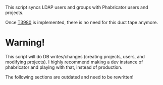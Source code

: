 This script syncs LDAP users and groups with Phabricator users and projects.

Once [T3980](https://secure.phabricator.com/T3980) is implemented, there is no need for this duct tape anymore.

# Warning!

This script will do DB writes/changes (creating projects, users, and modifying projects).
I highly recommend making a dev instance of phabricator and playing with that, instead of production.

The following sections are outdated and need to be rewritten!
